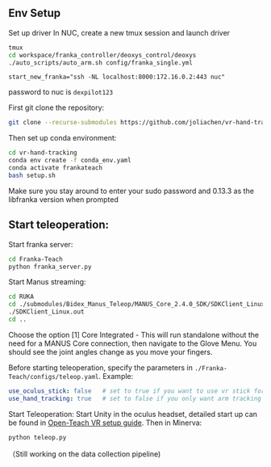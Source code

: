 ## Env Setup
Set up driver
In NUC, create a new tmux session and launch driver
```bash
tmux
cd workspace/franka_controller/deoxys_control/deoxys
./auto_scripts/auto_arm.sh config/franka_single.yml
```


```bashrc
start_new_franka="ssh -NL localhost:8000:172.16.0.2:443 nuc"
```
password to nuc is `dexpilot123`

First git clone the repository:
```bash
git clone --recurse-submodules https://github.com/joliachen/vr-hand-tracking.git
```

Then set up conda environment:
```bash
cd vr-hand-tracking
conda env create -f conda_env.yaml
conda activate frankateach
bash setup.sh
```
Make sure you stay around to enter your sudo password and 0.13.3 as the libfranka version when prompted

## Start teleoperation:
Start franka server:
```bash
cd Franka-Teach
python franka_server.py
```

Start Manus streaming:
```bash
cd RUKA
cd ./submodules/Bidex_Manus_Teleop/MANUS_Core_2.4.0_SDK/SDKClient_Linux
./SDKClient_Linux.out
cd ..
```

Choose the option [1] Core Integrated - This will run standalone without the need for a MANUS Core connection, then navigate to the Glove Menu. You should see the joint angles change as you move your fingers.

Before starting teleoperation, specify the parameters in `./Franka-Teach/configs/teleop.yaml`.
Example:
```yaml
use_oculus_stick: false   # set to true if you want to use vr stick for arm tracking
use_hand_tracking: true   # set to false if you only want arm tracking
```

Start Teleoperation:
Start Unity in the oculus headset, detailed start up can be found in [Open-Teach VR setup guide](https://github.com/aadhithya14/Open-Teach/blob/main/docs/vr.md). Then in Minerva:
```bash
python teleop.py
```

（Still working on the data collection pipeline)